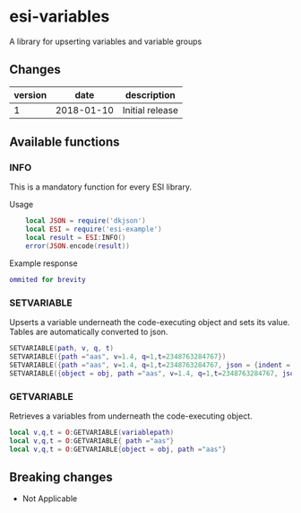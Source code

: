 # esi-variables

A library for upserting variables and variable groups

## Changes

version | date | description
------- | ---- | -----------
1 | 2018-01-10 | Initial release

## Available functions

### INFO

This is a mandatory function for every ESI library.

Usage

```lua
    local JSON = require('dkjson')
    local ESI = require('esi-example')
    local result = ESI:INFO()
    error(JSON.encode(result))
```

Example response

```lua
ommited for brevity
```

### SETVARIABLE

Upserts a variable underneath the code-executing object and sets its value. Tables are automatically converted to json.

```lua
SETVARIABLE(path, v, q, t)
SETVARIABLE({path ="aas", v=1.4, q=1,t=2348763284767})
SETVARIABLE({path ="aas", v=1.4, q=1,t=2348763284767, json = {indent = true}})
SETVARIABLE({object = obj, path ="aas", v=1.4, q=1,t=2348763284767, json = {indent = true}})
```


### GETVARIABLE

Retrieves a variables from underneath the code-executing object.

```lua
local v,q,t = O:GETVARIABLE(variablepath)
local v,q,t = O:GETVARIABLE{ path ="aas"}
local v,q,t = O:GETVARIABLE{object = obj, path ="aas"}
```





## Breaking changes

- Not Applicable